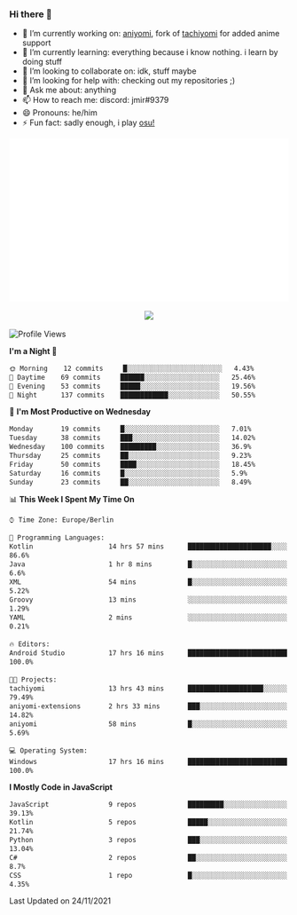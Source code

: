 ### Hi there 👋



<!--
**jmir1/jmir1** is a ✨ _special_ ✨ repository because its `README.md` (this file) appears on your GitHub profile.

Here are some ideas to get you started:
-->
- 🔭 I’m currently working on: [aniyomi](https://github.com/jmir1/aniyomi), fork of [tachiyomi](https://github.com/tachiyomiorg/tachiyomi) for added anime support
- 🌱 I’m currently learning: everything because i know nothing. i learn by doing stuff
- 👯 I’m looking to collaborate on: idk, stuff maybe
- 🤔 I’m looking for help with: checking out my repositories ;)
- 💬 Ask me about: anything
- 📫 How to reach me: discord: jmir#9379
- 😄 Pronouns: he/him
- ⚡ Fun fact: sadly enough, i play [osu!](https://osu.ppy.sh/users/18018426)  
<div>
	<p align="center">
		<a href="https://github.com/jmir1?tab=repositories" target="_blank" rel="noopener"><img src="https://github.com/jmir1/github-stats/blob/master/generated/overview.svg"></a>
	</p>
	<p align="center">
		<a href="https://github.com/search?o=desc&q=author%3Ajmir1&s=committer-date&type=Commits" target="_blank" rel="noopener"><img src="https://github-readme-streak-stats.herokuapp.com/?user=jmir1"></a>
	</p>
</div>

<!--START_SECTION:waka-->
![Profile Views](http://img.shields.io/badge/Profile%20Views-4-blue)

**I'm a Night 🦉** 

```text
🌞 Morning    12 commits     █░░░░░░░░░░░░░░░░░░░░░░░░   4.43% 
🌆 Daytime    69 commits     ██████░░░░░░░░░░░░░░░░░░░   25.46% 
🌃 Evening    53 commits     █████░░░░░░░░░░░░░░░░░░░░   19.56% 
🌙 Night      137 commits    ████████████░░░░░░░░░░░░░   50.55%

```
📅 **I'm Most Productive on Wednesday** 

```text
Monday       19 commits     █░░░░░░░░░░░░░░░░░░░░░░░░   7.01% 
Tuesday      38 commits     ███░░░░░░░░░░░░░░░░░░░░░░   14.02% 
Wednesday    100 commits    █████████░░░░░░░░░░░░░░░░   36.9% 
Thursday     25 commits     ██░░░░░░░░░░░░░░░░░░░░░░░   9.23% 
Friday       50 commits     ████░░░░░░░░░░░░░░░░░░░░░   18.45% 
Saturday     16 commits     █░░░░░░░░░░░░░░░░░░░░░░░░   5.9% 
Sunday       23 commits     ██░░░░░░░░░░░░░░░░░░░░░░░   8.49%

```


📊 **This Week I Spent My Time On** 

```text
⌚︎ Time Zone: Europe/Berlin

💬 Programming Languages: 
Kotlin                   14 hrs 57 mins      █████████████████████░░░░   86.6% 
Java                     1 hr 8 mins         █░░░░░░░░░░░░░░░░░░░░░░░░   6.6% 
XML                      54 mins             █░░░░░░░░░░░░░░░░░░░░░░░░   5.22% 
Groovy                   13 mins             ░░░░░░░░░░░░░░░░░░░░░░░░░   1.29% 
YAML                     2 mins              ░░░░░░░░░░░░░░░░░░░░░░░░░   0.21%

🔥 Editors: 
Android Studio           17 hrs 16 mins      █████████████████████████   100.0%

🐱‍💻 Projects: 
tachiyomi                13 hrs 43 mins      ███████████████████░░░░░░   79.49% 
aniyomi-extensions       2 hrs 33 mins       ███░░░░░░░░░░░░░░░░░░░░░░   14.82% 
aniyomi                  58 mins             █░░░░░░░░░░░░░░░░░░░░░░░░   5.69%

💻 Operating System: 
Windows                  17 hrs 16 mins      █████████████████████████   100.0%

```

**I Mostly Code in JavaScript** 

```text
JavaScript               9 repos             █████████░░░░░░░░░░░░░░░░   39.13% 
Kotlin                   5 repos             █████░░░░░░░░░░░░░░░░░░░░   21.74% 
Python                   3 repos             ███░░░░░░░░░░░░░░░░░░░░░░   13.04% 
C#                       2 repos             ██░░░░░░░░░░░░░░░░░░░░░░░   8.7% 
CSS                      1 repo              █░░░░░░░░░░░░░░░░░░░░░░░░   4.35%

```



 Last Updated on 24/11/2021
<!--END_SECTION:waka-->
